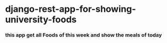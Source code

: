 # django-rest-app-for-showing-university-foods

### this app get all Foods of this week and show the meals of today
